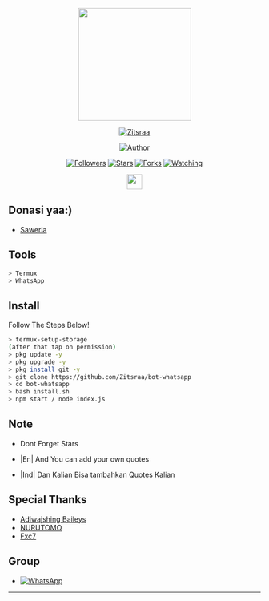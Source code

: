<p align="center">
<img src="https://avatars.githubusercontent.com/zitsraa" width="225" height="225"/>
</p>
<p align="center">
<a href="#"><img title="Zitsraa" src="https://img.shields.io/badge/Zitsraaシ︎-green?colorA=%23ff0000&colorB=%23017e40&style=for-the-badge"></a>
</p>
<p align="center">
<a href="https://github.com/Zitsraa"><img title="Author" src="https://img.shields.io/badge/Author-Zitsraa-blue.svg?style=for-the-badge&logo=github"></a>
</p>
<p align="center">
<a href="https://github.com/Zitsraa/followers"><img title="Followers" src="https://img.shields.io/github/followers/Zitsraa?color=blue&style=flat-square"></a>
<a href="https://github.com/Zitsraa/megumikato2/stargazers/"><img title="Stars" src="https://img.shields.io/github/stars/Zitsraa/bot-wa?color=red&style=flat-square"></a>
<a href="https://github.com/Zitsraa/megumikato2/network/members"><img title="Forks" src="https://img.shields.io/github/forks/Zitsraa/bot-wa?color=red&style=flat-square"></a>
<a href="https://github.com/Zitsraa/megumikato2/watchers"><img title="Watching" src="https://img.shields.io/github/watchers/Zitsraa/bot-wa?label=Watchers&color=blue&style=flat-square"></a>
</p>
<p align='center'>
   <a href="https://instagram.com/__zitsraa"><img height="30" src="https://github.com/TobyG74/TobyG74/blob/main/instagram.jpg?raw=true"></a>
</P>




## Donasi yaa:)

* [Saweria](https://saweria.co/Zitsraa)


## Tools

```bash
> Termux
> WhatsApp
```

## Install
Follow The Steps Below!

```bash
> termux-setup-storage
(after that tap on permission)
> pkg update -y
> pkg upgrade -y
> pkg install git -y
> git clone https://github.com/Zitsraa/bot-whatsapp
> cd bot-whatsapp
> bash install.sh
> npm start / node index.js
```





## Note

* Dont Forget Stars

* |En| And You can add your own quotes
* |Ind| Dan Kalian Bisa tambahkan Quotes Kalian


## Special Thanks

* [Adiwajshing Baileys](https://github.com/adiwajshing/baileys)
* [NURUTOMO](https://github.com/nurutomo)
* [Fxc7](https://github.com/Fxc7)




## Group

* <a href="https://chat.whatsapp.com/GwGvfNDJ8pXIWHVzaFmaco"><img alt="WhatsApp" src="https://img.shields.io/badge/WhatsApp%20Group-25D366?style=for-the-badge&logo=whatsapp&logoColor=white"/></a>

---
